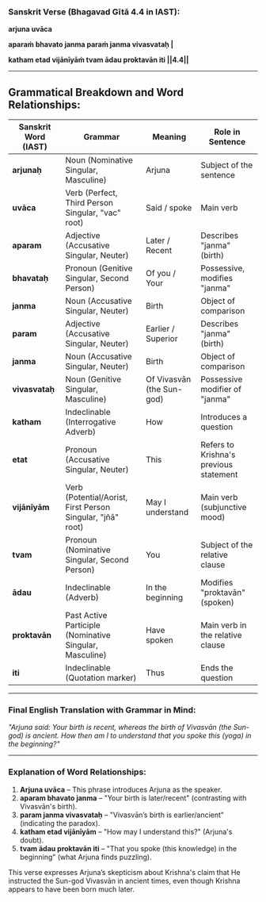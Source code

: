 ### **Sanskrit Verse (Bhagavad Gītā 4.4 in IAST):**

**arjuna uvāca**

**aparaṁ bhavato janma paraṁ janma vivasvataḥ |**

**katham etad vijānīyāṁ tvam ādau proktavān iti ||4.4||**

---

## **Grammatical Breakdown and Word Relationships:**

| **Sanskrit Word (IAST)** | **Grammar**                                            | **Meaning**          | **Role in Sentence**             |
| ------------------------------ | ------------------------------------------------------------ | -------------------------- | -------------------------------------- |
| **arjunaḥ**             | Noun (Nominative Singular, Masculine)                        | Arjuna                     | Subject of the sentence                |
| **uvāca**               | Verb (Perfect, Third Person Singular, "vac" root)            | Said / spoke               | Main verb                              |
| **aparam**               | Adjective (Accusative Singular, Neuter)                      | Later / Recent             | Describes "janma" (birth)              |
| **bhavataḥ**            | Pronoun (Genitive Singular, Second Person)                   | Of you / Your              | Possessive, modifies "janma"           |
| **janma**                | Noun (Accusative Singular, Neuter)                           | Birth                      | Object of comparison                   |
| **param**                | Adjective (Accusative Singular, Neuter)                      | Earlier / Superior         | Describes "janma" (birth)              |
| **janma**                | Noun (Accusative Singular, Neuter)                           | Birth                      | Object of comparison                   |
| **vivasvataḥ**          | Noun (Genitive Singular, Masculine)                          | Of Vivasvān (the Sun-god) | Possessive modifier of "janma"         |
| **katham**               | Indeclinable (Interrogative Adverb)                          | How                        | Introduces a question                  |
| **etat**                 | Pronoun (Accusative Singular, Neuter)                        | This                       | Refers to Krishna's previous statement |
| **vijānīyām**         | Verb (Potential/Aorist, First Person Singular, "jñā" root) | May I understand           | Main verb (subjunctive mood)           |
| **tvam**                 | Pronoun (Nominative Singular, Second Person)                 | You                        | Subject of the relative clause         |
| **ādau**                | Indeclinable (Adverb)                                        | In the beginning           | Modifies "proktavān" (spoken)         |
| **proktavān**           | Past Active Participle (Nominative Singular, Masculine)      | Have spoken                | Main verb in the relative clause       |
| **iti**                  | Indeclinable (Quotation marker)                              | Thus                       | Ends the question                      |

---

### **Final English Translation with Grammar in Mind:**

*"Arjuna said: Your birth is recent, whereas the birth of Vivasvān (the Sun-god) is ancient. How then am I to understand that you spoke this (yoga) in the beginning?"*

---

### **Explanation of Word Relationships:**

1. **Arjuna uvāca** – This phrase introduces Arjuna as the speaker.
2. **aparam bhavato janma** – "Your birth is later/recent" (contrasting with Vivasvān's birth).
3. **param janma vivasvataḥ** – "Vivasvān’s birth is earlier/ancient" (indicating the paradox).
4. **katham etad vijānīyām** – "How may I understand this?" (Arjuna's doubt).
5. **tvam ādau proktavān iti** – "That you spoke (this knowledge) in the beginning" (what Arjuna finds puzzling).

This verse expresses Arjuna’s skepticism about Krishna's claim that He instructed the Sun-god Vivasvān in ancient times, even though Krishna appears to have been born much later.
